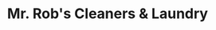---
title: "Mr. Rob's Cleaners & Laundry"
url: /fort-smith/mr-robs-cleaners-und-laundry/
shop: Wäscherei
---